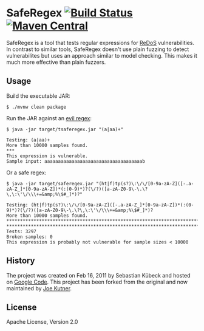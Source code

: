# SafeRegex [![Build Status](https://travis-ci.org/jkutner/saferegex.svg?branch=master)](https://travis-ci.org/jkutner/saferegex) [![Maven Central](https://maven-badges.herokuapp.com/maven-central/com.github.jkutner/saferegex/badge.svg)](https://maven-badges.herokuapp.com/maven-central/com.github.jkutner/saferegex)

SafeRegex is a tool that tests regular expressions for [ReDoS](https://www.owasp.org/index.php/Regular_expression_Denial_of_Service_-_ReDoS)
vulnerabilities. In contrast to similar tools, SafeRegex doesn't use plain fuzzing to detect vulnerabilites but uses an
approach similar to model checking. This makes it much more effective than plain fuzzers.

## Usage

Build the executable JAR:

```sh-session
$ ./mvnw clean package
```

Run the JAR against an [evil regex](https://en.wikipedia.org/wiki/ReDoS#Malicious_regexes):

```sh-session
$ java -jar target/tsaferegex.jar "(a|aa)+"

Testing: (a|aa)+
More than 10000 samples found.
***
This expression is vulnerable.
Sample input: aaaaaaaaaaaaaaaaaaaaaaaaaaaaaaaaaaaab
```

Or a safe regex:

```sh-session
$ java -jar target/saferegex.jar "(ht|f)tp(s?)\:\/\/[0-9a-zA-Z]([-.a-zA-Z_]*[0-9a-zA-Z])*(:(0-9)*)?(\/?)([a-zA-Z0-9\-\.\?\,\:\'\/\\\+=&amp;%\$#_]*)?"

Testing: (ht|f)tp(s?)\:\/\/[0-9a-zA-Z]([-.a-zA-Z_]*[0-9a-zA-Z])*(:(0-9)*)?(\/?)([a-zA-Z0-9\-\.\?\,\:\'\/\\\+=&amp;%\$#_]*)?
More than 10000 samples found.
************************************************************************************************************************************************************************************************************
*****************************************************************************************************************************
Tests: 3297
Broken samples: 0
This expression is probably not vulnerable for sample sizes < 10000
```

## History

The project was created on Feb 16, 2011 by Sebastian Kübeck and hosted on [Google Code](https://code.google.com/archive/p/saferegex/). This project has
been forked from the original and now maintained by [Joe Kutner](http://jkutner.github.io/).

## License

Apache License, Version 2.0

